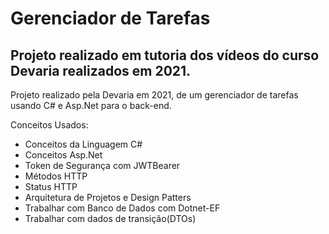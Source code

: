 <h1>Gerenciador de Tarefas</h1>

## Projeto realizado em tutoria dos vídeos do curso Devaria realizados em 2021.

<p>Projeto realizado pela Devaria em 2021, de um gerenciador de tarefas usando C# e Asp.Net para o back-end.</p>

<p>Conceitos Usados: </p>
<ul>
    <li>Conceitos da Linguagem C#</li>
    <li>Conceitos Asp.Net</li>
    <li>Token de Segurança com JWTBearer</li>
    <li>Métodos HTTP</li>
    <li>Status HTTP</li>
    <li>Arquitetura de Projetos e Design Patters</li>
    <li>Trabalhar com Banco de Dados com Dotnet-EF</li>
    <li>Trabalhar com dados de transição(DTOs)</li>
</ul>
